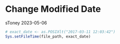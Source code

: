 Change Modified Date
================
sToney
2023-05-06

``` r
# exact_date <- as.POSIXlt("2017-03-11 12:03:42")
Sys.setFileTime(file_path, exact_date)
```
